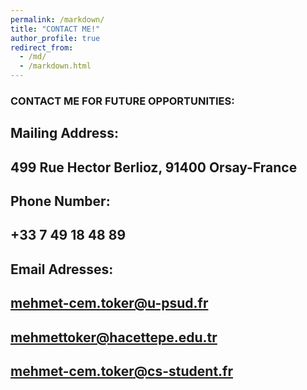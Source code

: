 ```yaml
---
permalink: /markdown/
title: "CONTACT ME!"
author_profile: true
redirect_from: 
  - /md/
  - /markdown.html
---
```


### CONTACT ME FOR FUTURE OPPORTUNITIES:

## Mailing Address: 
## 499 Rue Hector Berlioz, 91400 Orsay-France

## Phone Number: 
## +33 7 49 18 48 89

## Email Adresses: 
## mehmet-cem.toker@u-psud.fr 
## mehmettoker@hacettepe.edu.tr 
## mehmet-cem.toker@cs-student.fr

